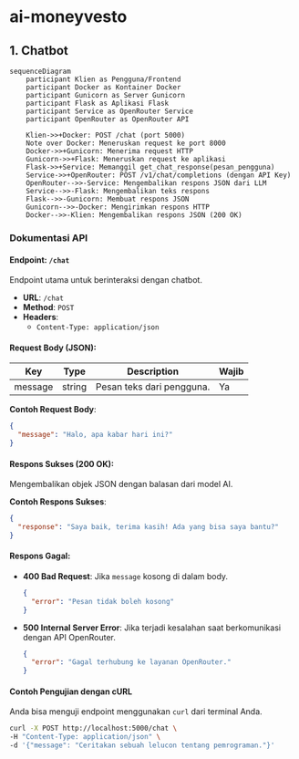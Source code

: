 # ai-moneyvesto

## 1. Chatbot

```mermaid
sequenceDiagram
    participant Klien as Pengguna/Frontend
    participant Docker as Kontainer Docker
    participant Gunicorn as Server Gunicorn
    participant Flask as Aplikasi Flask
    participant Service as OpenRouter Service
    participant OpenRouter as OpenRouter API

    Klien->>+Docker: POST /chat (port 5000)
    Note over Docker: Meneruskan request ke port 8000
    Docker->>+Gunicorn: Menerima request HTTP
    Gunicorn->>+Flask: Meneruskan request ke aplikasi
    Flask->>+Service: Memanggil get_chat_response(pesan_pengguna)
    Service->>+OpenRouter: POST /v1/chat/completions (dengan API Key)
    OpenRouter-->>-Service: Mengembalikan respons JSON dari LLM
    Service-->>-Flask: Mengembalikan teks respons
    Flask-->>-Gunicorn: Membuat respons JSON
    Gunicorn-->>-Docker: Mengirimkan respons HTTP
    Docker-->>-Klien: Mengembalikan respons JSON (200 OK)
```

### Dokumentasi API

#### Endpoint: `/chat`
Endpoint utama untuk berinteraksi dengan chatbot.

- **URL**: `/chat`
- **Method**: `POST`
- **Headers**:
  - `Content-Type: application/json`

#### Request Body (JSON):
| Key     | Type   | Description               | Wajib |
|---------|--------|---------------------------|-------|
| message | string | Pesan teks dari pengguna. | Ya    |

**Contoh Request Body**:
```json
{
  "message": "Halo, apa kabar hari ini?"
}
```

#### Respons Sukses (200 OK):
Mengembalikan objek JSON dengan balasan dari model AI.

**Contoh Respons Sukses**:
```json
{
  "response": "Saya baik, terima kasih! Ada yang bisa saya bantu?"
}
```

#### Respons Gagal:
- **400 Bad Request**: Jika `message` kosong di dalam body.
  ```json
  {
    "error": "Pesan tidak boleh kosong"
  }
  ```
- **500 Internal Server Error**: Jika terjadi kesalahan saat berkomunikasi dengan API OpenRouter.
  ```json
  {
    "error": "Gagal terhubung ke layanan OpenRouter."
  }
  ```

#### Contoh Pengujian dengan cURL
Anda bisa menguji endpoint menggunakan `curl` dari terminal Anda.

```bash
curl -X POST http://localhost:5000/chat \
-H "Content-Type: application/json" \
-d '{"message": "Ceritakan sebuah lelucon tentang pemrograman."}'
```